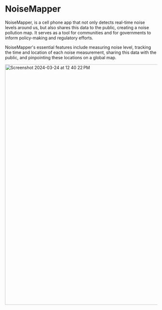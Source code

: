 # NoiseMapper

NoiseMapper, is a cell phone app that not only detects real-time noise levels around us, but also shares this data to the public, creating a noise pollution map. It serves as a tool for communities and for governments to inform policy-making and regulatory efforts. 

NoiseMapper's essential features include measuring noise level, tracking the time and location of each noise measurement, sharing this data with the public, and pinpointing these locations on a global map.






<img width="793" alt="Screenshot 2024-03-24 at 12 40 22 PM" src="https://github.com/adotdong29/NoiseMapper/assets/118746356/a1606718-2b01-4077-918f-78d953f98115">
